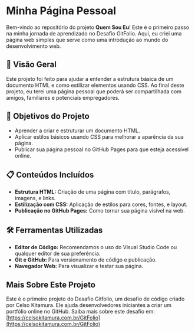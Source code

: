 # Minha Página Pessoal

Bem-vindo ao repositório do projeto **Quem Sou Eu**! Este é o primeiro passo na minha jornada de aprendizado no Desafio GitFolio. Aqui, eu criei uma página web simples que serve como uma introdução ao mundo do desenvolvimento web.

## 🌟 Visão Geral

Este projeto foi feito para ajudar a entender a estrutura básica de um documento HTML e como estilizar elementos usando CSS. Ao final deste projeto, eu terei uma página pessoal que poderá ser compartilhada com amigos, familiares e potenciais empregadores.

## 🚀 Objetivos do Projeto

- Aprender a criar e estruturar um documento HTML.
- Aplicar estilos básicos usando CSS para melhorar a aparência da sua página.
- Publicar sua página pessoal no GitHub Pages para que esteja acessível online.

## 📋 Conteúdos Incluídos

- **Estrutura HTML:** Criação de uma página com título, parágrafos, imagens, e links.
- **Estilização com CSS:** Aplicação de estilos para cores, fontes, e layout.
- **Publicação no GitHub Pages:** Como tornar sua página visível na web.

## 🛠️ Ferramentas Utilizadas

- **Editor de Código:** Recomendamos o uso do Visual Studio Code ou qualquer editor de sua preferência.
- **Git e GitHub:** Para versionamento de código e publicação.
- **Navegador Web:** Para visualizar e testar sua página.

## Mais Sobre Este Projeto

Este é o primeiro projeto do Desafio Gitfolio, um desafio de código criado por Celso Kitamura. Ele ajuda desenvolvedores iniciantes a criar um portfólio online no GitHub.
Saiba mais sobre este desafio em: [https://celsokitamura.com.br/GitFolio](https://celsokitamura.com.br/GitFolio)
